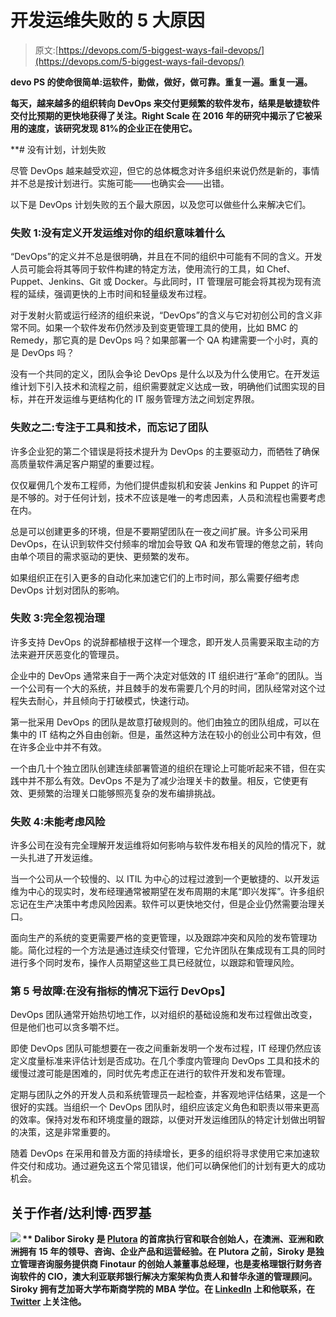 # 开发运维失败的 5 大原因

> 原文:[https://devops.com/5-biggest-ways-fail-devops/](https://devops.com/5-biggest-ways-fail-devops/)

**devo PS 的使命很简单:运软件，勤做，做好，做可靠。重复一遍。重复一遍。**

**每天，越来越多的组织转向 DevOps 来交付更频繁的软件发布，结果是敏捷软件交付比预期的更快地获得了关注。Right Scale 在 2016 年的研究中揭示了它被采用的速度，该研究发现 81%的企业正在使用它。**

 **# 没有计划，计划失败

尽管 DevOps 越来越受欢迎，但它的总体概念对许多组织来说仍然是新的，事情并不总是按计划进行。实施可能——也确实会——出错。

以下是 DevOps 计划失败的五个最大原因，以及您可以做些什么来解决它们。

### **失败 1:没有定义开发运维对你的组织意味着什么**

“DevOps”的定义并不总是很明确，并且在不同的组织中可能有不同的含义。开发人员可能会将其等同于软件构建的特定方法，使用流行的工具，如 Chef、Puppet、Jenkins、Git 或 Docker。与此同时，IT 管理层可能会将其视为现有流程的延续，强调更快的上市时间和轻量级发布过程。

对于发射火箭或运行经济的组织来说，“DevOps”的含义与它对初创公司的含义非常不同。如果一个软件发布仍然涉及到变更管理工具的使用，比如 BMC 的 Remedy，那它真的是 DevOps 吗？如果部署一个 QA 构建需要一个小时，真的是 DevOps 吗？

没有一个共同的定义，团队会争论 DevOps 是什么以及为什么使用它。在开发运维计划下引入技术和流程之前，组织需要就定义达成一致，明确他们试图实现的目标，并在开发运维与更结构化的 IT 服务管理方法之间划定界限。

### **失败之二:专注于工具和技术，而忘记了团队**

许多企业犯的第二个错误是将技术提升为 DevOps 的主要驱动力，而牺牲了确保高质量软件满足客户期望的重要过程。

仅仅雇佣几个发布工程师，为他们提供虚拟机和安装 Jenkins 和 Puppet 的许可是不够的。对于任何计划，技术不应该是唯一的考虑因素，人员和流程也需要考虑在内。

总是可以创建更多的环境，但是不要期望团队在一夜之间扩展。许多公司采用 DevOps，在认识到软件交付频率的增加会导致 QA 和发布管理的倦怠之前，转向由单个项目的需求驱动的更快、更频繁的发布。

如果组织正在引入更多的自动化来加速它们的上市时间，那么需要仔细考虑 DevOps 计划对团队的影响。

### **失败 3:完全忽视治理**

许多支持 DevOps 的说辞都植根于这样一个理念，即开发人员需要采取主动的方法来避开厌恶变化的管理员。

企业中的 DevOps 通常来自于一两个决定对低效的 IT 组织进行“革命”的团队。当一个公司有一个大的系统，并且棘手的发布需要几个月的时间，团队经常对这个过程失去耐心，并且倾向于打破模式，快速行动。

第一批采用 DevOps 的团队是故意打破规则的。他们由独立的团队组成，可以在集中的 IT 结构之外自由创新。但是，虽然这种方法在较小的创业公司中有效，但在许多企业中并不有效。

一个由几十个独立团队创建连续部署管道的组织在理论上可能听起来不错，但在实践中并不那么有效。DevOps 不是为了减少治理关卡的数量。相反，它使更有效、更频繁的治理关口能够照亮复杂的发布编排挑战。

### **失败 4:未能考虑风险**

许多公司在没有完全理解开发运维将如何影响与软件发布相关的风险的情况下，就一头扎进了开发运维。

当一个公司从一个较慢的、以 ITIL 为中心的过程过渡到一个更敏捷的、以开发运维为中心的现实时，发布经理通常被期望在发布周期的末尾“即兴发挥”。许多组织忘记在生产决策中考虑风险因素。软件可以更快地交付，但是企业仍然需要治理关口。

面向生产的系统的变更需要严格的变更管理，以及跟踪冲突和风险的发布管理功能。简化过程的一个方法是通过连续交付管理，它允许团队在集成现有工具的同时进行多个同时发布，操作人员期望这些工具已经就位，以跟踪和管理风险。

### **第 5 号故障:在没有指标的情况下运行 DevOps】**

DevOps 团队通常开始热切地工作，以对组织的基础设施和发布过程做出改变，但是他们也可以贪多嚼不烂。

即使 DevOps 团队可能想要在一夜之间重新发明一个发布过程，IT 经理仍然应该定义度量标准来评估计划是否成功。在几个季度内管理向 DevOps 工具和技术的缓慢过渡可能是困难的，同时优先考虑正在进行的软件开发和发布管理。

定期与团队之外的开发人员和系统管理员一起检查，并客观地评估结果，这是一个很好的实践。当组织一个 DevOps 团队时，组织应该定义角色和职责以带来更高的效率。保持对发布和环境度量的跟踪，以便对开发运维团队的特定计划做出明智的决策，这是非常重要的。

随着 DevOps 在采用和普及方面的持续增长，更多的组织将寻求使用它来加速软件交付和成功。通过避免这五个常见错误，他们可以确保他们的计划有更大的成功机会。

## 关于作者/达利博·西罗基

**![](../Images/9ba46619c1517d6b857d9d95b25001ab.png) ** Dalibor Siroky 是 [Plutora](http://www.plutora.com/) 的首席执行官和联合创始人，在澳洲、亚洲和欧洲拥有 15 年的领导、咨询、企业产品和运营经验。在 Plutora 之前，Siroky 是独立管理咨询服务提供商 Finotaur 的创始人兼董事总经理，也是麦格理银行财务咨询软件的 CIO，澳大利亚联邦银行解决方案架构负责人和普华永道的管理顾问。Siroky 拥有芝加哥大学布斯商学院的 MBA 学位。在 [LinkedIn](https://www.linkedin.com/in/daliborsiroky/) 上和他联系，在 [Twitter](https://twitter.com/DaliborSiroky) 上关注他。**